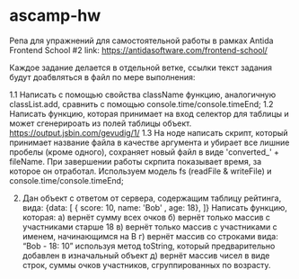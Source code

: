 # ascamp-hw
Репа для упражнений для самостоятельной работы в рамках Antida Frontend School #2 
link: https://antidasoftware.com/frontend-school/ 

Каждое задание делается в отдельной ветке, ссылки текст задания будут доабвляться в файл по мере выполнения:

1.1 Написать с помощью свойства className функцию, аналогичную classList.add, сравнить с помощью console.time/console.timeEnd; 
1.2 Написать функцию, которая принимает на вход селектор для таблицы и может сгенерироать из полей таблицы объект. 
https://output.jsbin.com/gevudig/1/ 
1.3 На ноде написать скрипт, который принимает название файла в качестве аргумента и убирает все лишние пробелы (кроме одного), сохраняет новый файл в виде 'converted_' + fileName. При завершении работы скрпита показывает время, за которое он отработал. Используем модель fs (readFile & writeFile) и console.time/console.timeEnd;

2. Дан объект с ответом от сервера, содержащим таблицу рейтинга, вида: 
    {data: [
        { score: 10, name: 'Bob' , age: 18},
    ]}
Написать функцию, которая:
а) вернёт сумму всех очков
б) вернёт только массив с участниками старше 18
в) вернёт только  массив с участниками с именем, начинающимся на B
г) вернёт массив со строками вида: “Bob - 18: 10” используя метод toString, который предварительно добавлен в изначальный объект 
д) вернёт массив чисел в виде строк, суммы очков участников, сгруппированных по возрасту.
